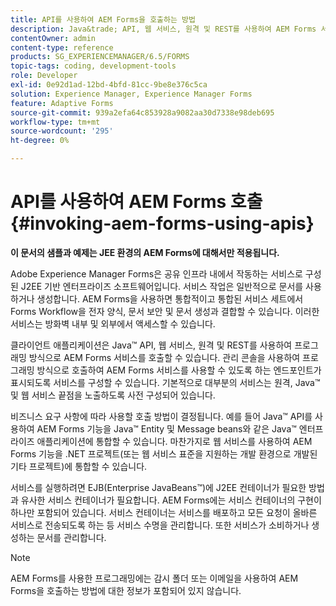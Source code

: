 ```yaml
---
title: API를 사용하여 AEM Forms을 호출하는 방법
description: Java&trade; API, 웹 서비스, 원격 및 REST를 사용하여 AEM Forms 서비스를 호출하는 방법을 알아봅니다.
contentOwner: admin
content-type: reference
products: SG_EXPERIENCEMANAGER/6.5/FORMS
topic-tags: coding, development-tools
role: Developer
exl-id: 0e92d1ad-12bd-4bfd-81cc-9be8e376c5ca
solution: Experience Manager, Experience Manager Forms
feature: Adaptive Forms
source-git-commit: 939a2efa64c853928a9082aa30d7338e98deb695
workflow-type: tm+mt
source-wordcount: '295'
ht-degree: 0%

---
```


# API를 사용하여 AEM Forms 호출 {#invoking-aem-forms-using-apis}

**이 문서의 샘플과 예제는 JEE 환경의 AEM Forms에 대해서만 적용됩니다.**

Adobe Experience Manager Forms은 공유 인프라 내에서 작동하는 서비스로 구성된 J2EE 기반 엔터프라이즈 소프트웨어입니다. 서비스 작업은 일반적으로 문서를 사용하거나 생성합니다. AEM Forms을 사용하면 통합적이고 통합된 서비스 세트에서 Forms Workflow을 전자 양식, 문서 보안 및 문서 생성과 결합할 수 있습니다. 이러한 서비스는 방화벽 내부 및 외부에서 액세스할 수 있습니다.

클라이언트 애플리케이션은 Java™ API, 웹 서비스, 원격 및 REST를 사용하여 프로그래밍 방식으로 AEM Forms 서비스를 호출할 수 있습니다. 관리 콘솔을 사용하여 프로그래밍 방식으로 호출하여 AEM Forms 서비스를 사용할 수 있도록 하는 엔드포인트가 표시되도록 서비스를 구성할 수 있습니다. 기본적으로 대부분의 서비스는 원격, Java™ 및 웹 서비스 끝점을 노출하도록 사전 구성되어 있습니다.

비즈니스 요구 사항에 따라 사용할 호출 방법이 결정됩니다. 예를 들어 Java™ API를 사용하여 AEM Forms 기능을 Java™ Entity 및 Message beans와 같은 Java™ 엔터프라이즈 애플리케이션에 통합할 수 있습니다. 마찬가지로 웹 서비스를 사용하여 AEM Forms 기능을 .NET 프로젝트(또는 웹 서비스 표준을 지원하는 개발 환경으로 개발된 기타 프로젝트)에 통합할 수 있습니다.

서비스를 실행하려면 EJB(Enterprise JavaBeans™)에 J2EE 컨테이너가 필요한 방법과 유사한 서비스 컨테이너가 필요합니다. AEM Forms에는 서비스 컨테이너의 구현이 하나만 포함되어 있습니다. 서비스 컨테이너는 서비스를 배포하고 모든 요청이 올바른 서비스로 전송되도록 하는 등 서비스 수명을 관리합니다. 또한 서비스가 소비하거나 생성하는 문서를 관리합니다.

>[!NOTE]
>
>AEM Forms를 사용한 프로그래밍에는 감시 폴더 또는 이메일을 사용하여 AEM Forms을 호출하는 방법에 대한 정보가 포함되어 있지 않습니다.
